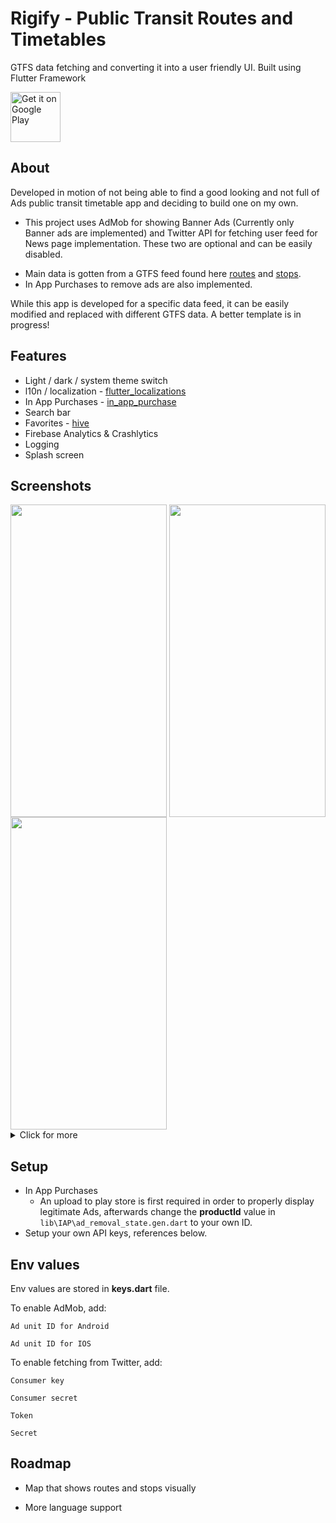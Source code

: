 # Rigify - Public Transit Routes and Timetables

GTFS data fetching and converting it into a user friendly UI. Built using Flutter Framework

[<img src="https://play.google.com/intl/en_us/badges/images/generic/en-play-badge.png"
      alt="Get it on Google Play"
      height="80">](https://play.google.com/store/apps/details?id=com.yamawagi.rigify)
      

## About

Developed in motion of not being able to find a good looking and not full of Ads public transit timetable app and deciding to build one on my own.

* This project uses AdMob for showing Banner Ads (Currently only Banner ads are implemented) and Twitter API for fetching user feed for News page implementation. These two are optional and can be easily disabled.

- Main data is gotten from a GTFS feed found here [routes](https://saraksti.rigassatiksme.lv/riga/routes.txt) and [stops](https://openmobilitydata-data.s3-us-west-1.amazonaws.com/public/feeds/rigas-satiksme/333/20221105/original/stops.txt).
- In App Purchases to remove ads are also implemented.

While this app is developed for a specific data feed, it can be easily modified and replaced with different GTFS data. A better template is in progress!

## Features

- Light / dark / system theme switch
- l10n / localization -  [flutter_localizations](https://docs.flutter.dev/development/accessibility-and-localization/internationalization)
- In App Purchases - [in_app_purchase](https://pub.dev/packages/in_app_purchase)
- Search bar
- Favorites - [hive](https://pub.dev/packages/hive)
- Firebase Analytics & Crashlytics
- Logging
- Splash screen

      
## Screenshots

<img align="center" width="250" height="500" src="https://i.imgur.com/rRcC1ee.png">
<img align="center" width="250" height="500" src="https://i.imgur.com/iKedkMD.png">
<img align="center" width="250" height="500" src="https://i.imgur.com/Bpy6DAa.png">
<details>
<summary>Click for more</summary>
<img align="center" width="250" height="500" src="https://i.imgur.com/MLcYbVO.png">
<img align="center" width="250" height="500" src="https://i.imgur.com/QVgl376.png">
<img align="center" width="250" height="500" src="https://i.imgur.com/2FN3ece.png">
</details>

## Setup
- In App Purchases
    - An upload to play store is first required in order to properly display legitimate Ads, afterwards change the <b>productId</b> value in `lib\IAP\ad_removal_state.gen.dart` to your own ID.
- Setup your own API keys, references below.

## Env values

Env values are stored in <b>keys.dart</b> file. 

To enable AdMob, add:

`Ad unit ID for Android`

`Ad unit ID for IOS` 

To enable fetching from Twitter, add:

`Consumer key`

`Consumer secret`

`Token`

`Secret`
## Roadmap

- Map that shows routes and stops visually

- More language support

